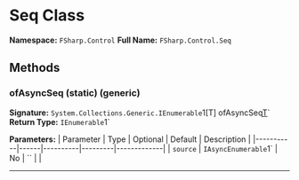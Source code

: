 # Seq Class

**Namespace:** `FSharp.Control`
**Full Name:** `FSharp.Control.Seq`

## Methods

### ofAsyncSeq (static) (generic)

**Signature:** `System.Collections.Generic.IEnumerable`1[T] ofAsyncSeq[T](FSharp.Control.IAsyncEnumerable`1[T])`
**Return Type:** `IEnumerable`1`

**Parameters:**
| Parameter | Type | Optional | Default | Description |
|-----------|------|----------|---------|-------------|
| `source` | `IAsyncEnumerable`1` | No | `` |  |

---